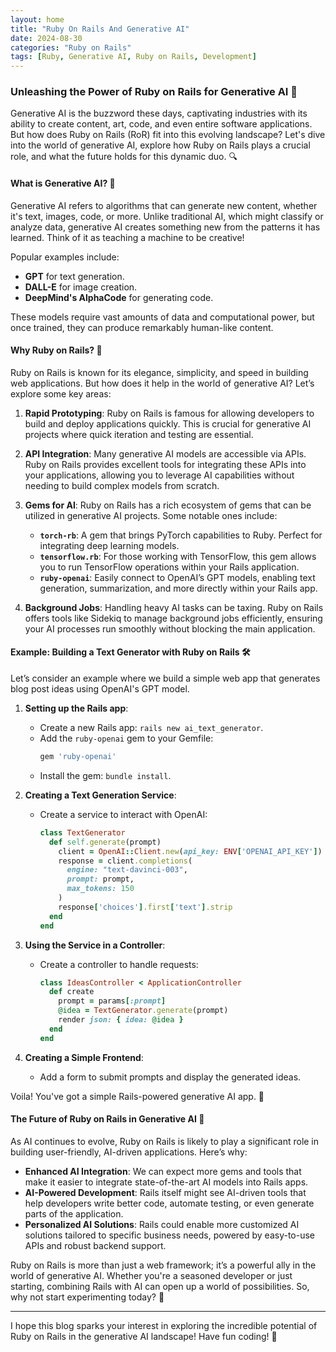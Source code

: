 ```yaml
---
layout: home
title: "Ruby On Rails And Generative AI"
date: 2024-08-30
categories: "Ruby on Rails"
tags: [Ruby, Generative AI, Ruby on Rails, Development]
---
```


### Unleashing the Power of Ruby on Rails for Generative AI 🚀

Generative AI is the buzzword these days, captivating industries with its ability to create content, art, code, and even entire software applications. But how does Ruby on Rails (RoR) fit into this evolving landscape? Let's dive into the world of generative AI, explore how Ruby on Rails plays a crucial role, and what the future holds for this dynamic duo. 🔍

#### What is Generative AI? 🤖

Generative AI refers to algorithms that can generate new content, whether it's text, images, code, or more. Unlike traditional AI, which might classify or analyze data, generative AI creates something new from the patterns it has learned. Think of it as teaching a machine to be creative!

Popular examples include:
- **GPT** for text generation.
- **DALL-E** for image creation.
- **DeepMind's AlphaCode** for generating code.

These models require vast amounts of data and computational power, but once trained, they can produce remarkably human-like content.

#### Why Ruby on Rails? 💎

Ruby on Rails is known for its elegance, simplicity, and speed in building web applications. But how does it help in the world of generative AI? Let’s explore some key areas:

1. **Rapid Prototyping**: Ruby on Rails is famous for allowing developers to build and deploy applications quickly. This is crucial for generative AI projects where quick iteration and testing are essential.

2. **API Integration**: Many generative AI models are accessible via APIs. Ruby on Rails provides excellent tools for integrating these APIs into your applications, allowing you to leverage AI capabilities without needing to build complex models from scratch.

3. **Gems for AI**: Ruby on Rails has a rich ecosystem of gems that can be utilized in generative AI projects. Some notable ones include:

   - **`torch-rb`**: A gem that brings PyTorch capabilities to Ruby. Perfect for integrating deep learning models.
   - **`tensorflow.rb`**: For those working with TensorFlow, this gem allows you to run TensorFlow operations within your Rails application.
   - **`ruby-openai`**: Easily connect to OpenAI’s GPT models, enabling text generation, summarization, and more directly within your Rails app.

4. **Background Jobs**: Handling heavy AI tasks can be taxing. Ruby on Rails offers tools like Sidekiq to manage background jobs efficiently, ensuring your AI processes run smoothly without blocking the main application.

#### Example: Building a Text Generator with Ruby on Rails 🛠️

Let’s consider an example where we build a simple web app that generates blog post ideas using OpenAI's GPT model.

1. **Setting up the Rails app**:
   - Create a new Rails app: `rails new ai_text_generator`.
   - Add the `ruby-openai` gem to your Gemfile:
     ```ruby
     gem 'ruby-openai'
     ```
   - Install the gem: `bundle install`.

2. **Creating a Text Generation Service**:
   - Create a service to interact with OpenAI:
     ```ruby
     class TextGenerator
       def self.generate(prompt)
         client = OpenAI::Client.new(api_key: ENV['OPENAI_API_KEY'])
         response = client.completions(
           engine: "text-davinci-003",
           prompt: prompt,
           max_tokens: 150
         )
         response['choices'].first['text'].strip
       end
     end
     ```

3. **Using the Service in a Controller**:
   - Create a controller to handle requests:
     ```ruby
     class IdeasController < ApplicationController
       def create
         prompt = params[:prompt]
         @idea = TextGenerator.generate(prompt)
         render json: { idea: @idea }
       end
     end
     ```

4. **Creating a Simple Frontend**:
   - Add a form to submit prompts and display the generated ideas.

Voila! You've got a simple Rails-powered generative AI app. 🎉

#### The Future of Ruby on Rails in Generative AI 🌟

As AI continues to evolve, Ruby on Rails is likely to play a significant role in building user-friendly, AI-driven applications. Here’s why:

- **Enhanced AI Integration**: We can expect more gems and tools that make it easier to integrate state-of-the-art AI models into Rails apps.
- **AI-Powered Development**: Rails itself might see AI-driven tools that help developers write better code, automate testing, or even generate parts of the application.
- **Personalized AI Solutions**: Rails could enable more customized AI solutions tailored to specific business needs, powered by easy-to-use APIs and robust backend support.

Ruby on Rails is more than just a web framework; it’s a powerful ally in the world of generative AI. Whether you're a seasoned developer or just starting, combining Rails with AI can open up a world of possibilities. So, why not start experimenting today? 🚀

---

I hope this blog sparks your interest in exploring the incredible potential of Ruby on Rails in the generative AI landscape! Have fun coding! 🎉